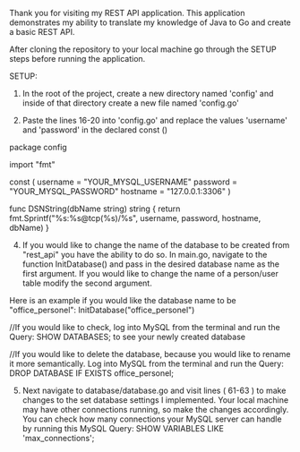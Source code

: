 Thank you for visiting my REST API application. This application demonstrates my ability to translate my knowledge of Java to Go and create a basic REST API.

After cloning the repository to your local machine go through the SETUP steps before running the application.

SETUP: 

1. In the root of the project, create a new directory named 'config' and inside of that directory create a new file named 'config.go' 

2. Paste the lines 16-20 into 'config.go' and replace the values 'username' and 'password' in the declared const ()
        
  package config

  import "fmt"

  const (
	  username = "YOUR_MYSQL_USERNAME"
	  password = "YOUR_MYSQL_PASSWORD"
	  hostname = "127.0.0.1:3306"
  )

  func DSNString(dbName string) string {
	return fmt.Sprintf("%s:%s@tcp(%s)/%s", username, password, hostname, dbName)
}

4. If you would like to change the name of the database to be created from "rest_api" you have the ability to do so. In main.go, navigate to the function InitDatabase() and pass in the desired database name as the first argument. If you would like to change the name of a person/user table modify the second argument. 

  Here is an example if you would like the database name to be "office_personel": InitDatabase("office_personel") 

  //If you would like to check, log into MySQL from the terminal and run the Query: SHOW DATABASES; to see your newly created database

  //If you would like to delete the database, because you would like to rename it more semantically. Log into MySQL from the terminal and run the Query: DROP DATABASE IF EXISTS office_personel;  

  
5. Next navigate to database/database.go and visit lines ( 61-63 ) to make changes to the set database settings I implemented. Your local machine may have other connections running, so make the changes accordingly. You can check how many connections your MySQL server can handle by running this MySQL Query: SHOW VARIABLES LIKE 'max_connections';



  


